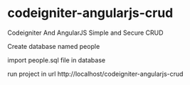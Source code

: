 # codeigniter-angularjs-crud
Codeigniter And AngularJS Simple and Secure CRUD

Create database named people

import people.sql file in database

run project in url http://localhost/codeigniter-angularjs-crud
